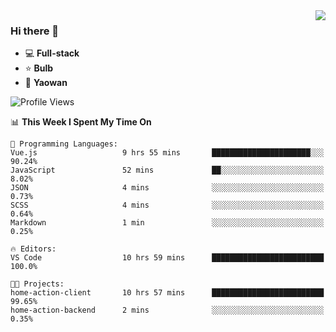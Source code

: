 <img  align="right" src="https://github-readme-stats.vercel.app/api?username=LolipopJ&show_icons=true&count_private=true&hide_title=true&include_all_commits=true&theme=vue">

### Hi there 👋

- :computer: **Full-stack**
- :star: **Bulb**
- :pill: **Yaowan**

<!--START_SECTION:waka-->
![Profile Views](http://img.shields.io/badge/Profile%20Views-1-blue)

📊 **This Week I Spent My Time On** 

```text
💬 Programming Languages: 
Vue.js                   9 hrs 55 mins       ██████████████████████░░░   90.24% 
JavaScript               52 mins             ██░░░░░░░░░░░░░░░░░░░░░░░   8.02% 
JSON                     4 mins              ░░░░░░░░░░░░░░░░░░░░░░░░░   0.73% 
SCSS                     4 mins              ░░░░░░░░░░░░░░░░░░░░░░░░░   0.64% 
Markdown                 1 min               ░░░░░░░░░░░░░░░░░░░░░░░░░   0.25%

🔥 Editors: 
VS Code                  10 hrs 59 mins      █████████████████████████   100.0%

🐱‍💻 Projects: 
home-action-client       10 hrs 57 mins      █████████████████████████   99.65% 
home-action-backend      2 mins              ░░░░░░░░░░░░░░░░░░░░░░░░░   0.35%

```


<!--END_SECTION:waka-->
